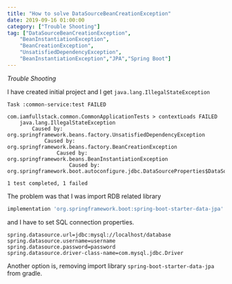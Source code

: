 ```yaml
---
title: "How to solve DataSourceBeanCreationException"
date: 2019-09-16 01:00:00
category: ["Trouble Shooting"]
tag: ["DataSourceBeanCreationException",
    "BeanInstantiationException",
    "BeanCreationException",
    "UnsatisfiedDependencyException",
    "BeanInstantiationException","JPA","Spring Boot"]
---
```


_Trouble Shooting_

I have created initial project and I get `java.lang.IllegalStateException`

```
Task :common-service:test FAILED

com.iamfullstack.common.CommonApplicationTests > contextLoads FAILED
    java.lang.IllegalStateException
        Caused by: org.springframework.beans.factory.UnsatisfiedDependencyException
            Caused by: org.springframework.beans.factory.BeanCreationException
                Caused by: org.springframework.beans.BeanInstantiationException
                    Caused by: org.springframework.boot.autoconfigure.jdbc.DataSourceProperties$DataSourceBeanCreationException

1 test completed, 1 failed
```
  

The problem was that I was import RDB related library
```groovy
implementation 'org.springframework.boot:spring-boot-starter-data-jpa'
```
and I have to set SQL connection properties.

  
```properties
spring.datasource.url=jdbc:mysql://localhost/database
spring.datasource.username=username
spring.datasource.password=password
spring.datasource.driver-class-name=com.mysql.jdbc.Driver
```
  

Another option is, removing import library `spring-boot-starter-data-jpa` from gradle.


